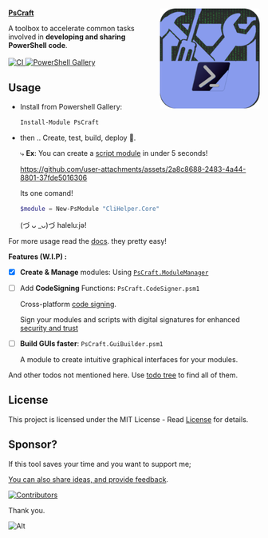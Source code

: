 <h1> <img align="right" src="docs/img/icon.png" width="200" height="200" alt="icon" /></h1>

<div align="Left">
  <a href="https://www.powershellgallery.com/packages/PsCraft"><b>PsCraft</b></a>
  <p>
    A toolbox to accelerate common tasks involved in <b>developing and sharing PowerShell code</b>.
    </br></br>
    <a href="https://github.com/alainQtec/PsCraft/actions/workflows/CI.yaml">
    <img src="https://github.com/alainQtec/PsCraft/actions/workflows/CI.yaml/badge.svg" alt="CI"/>
    </a>
    <a href="https://www.powershellgallery.com/packages/PsCraft">
    <img src="https://img.shields.io/powershellgallery/dt/PsCraft.svg?style=flat&logo=powershell&color=blue" alt="PowerShell Gallery" title="PowerShell Gallery" />
    </a>
  </p>
</div>

<h2><b>Usage</b></h2>

<ul>
<li>Install from Powershell Gallery:<br>

```PowerShell
Install-Module PsCraft
```

</li>
<li>then .. Create, test, build, deploy 🚀.</br>
  <p>⤷ <b>Ex</b>: You can create a <a href="https://learn.microsoft.com/en-us/powershell/scripting/developer/module/how-to-write-a-powershell-script-module">script module</a> in under 5 seconds!</p>

  https://github.com/user-attachments/assets/2a8c8688-2483-4a44-8801-37fde5016306

Its one comand!

```PowerShell
$module = New-PsModule "CliHelper.Core"
```

(づ ᴗ _ᴗ)づ haleluːjə!

</li>
</ul>

For more usage read the [docs](/docs/Readme.md). they pretty easy!

**Features (W.I.P) :**

- [x] **Create & Manage** modules: Using
      [`PsCraft.ModuleManager`](Private/PsCraft.ModuleManager/PsCraft.ModuleManager.psm1)

- [ ] Add **CodeSigning** Functions: `PsCraft.CodeSigner.psm1`

  <p>Cross-platform <a href ="https://learn.microsoft.com/en-us/previous-versions/windows/hardware/design/dn653556(v=vs.85)">code signing</a>.</p>

  <p>Sign your modules and scripts with digital signatures for enhanced <a href ="https://learn.microsoft.com/en-us/powershell/module/microsoft.powershell.core/about/about_signing?view=powershell-7.4">security and trust</a></p>

- [ ] **Build GUIs faster**: `PsCraft.GuiBuilder.psm1`

  A module to create intuitive graphical interfaces for your modules.

<p>And other todos not mentioned here. Use <a href="https://marketplace.visualstudio.com/items?itemName=Gruntfuggly.todo-tree">todo tree</a> to find all of them.</p>

## License

<p>This project is licensed under the MIT License - Read
 <a href="https://alain.MIT-license.org">License</a> for details. </p>

## Sponsor?

If this tool saves your time and you want to support me;
<!-- <a href="https://www.paypal.com/donate/?hosted_button_id=3LA3EUKRU6722">
<img src="https://img.shields.io/static/v1?logo=paypal&label=PayPal&logoColor=white&message=Donate&color=00457C"/>
</a>
-->

[You can also share ideas, and provide feedback](https://github.com/alainQtec/PsCraft/discussions/2).

[![Contributors](https://contrib.rocks/image?repo=alainQtec/PsCraft)](https://github.com/alainQtec/PsCraft/graphs/contributors)

Thank you.

![Alt](https://repobeats.axiom.co/api/embed/9cbc0ffce6f62ace082852045cd005b5ad61cebd.svg "Repobeats analytics image")

